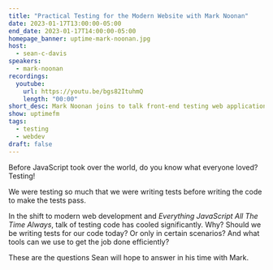 ```yaml
---
title: "Practical Testing for the Modern Website with Mark Noonan"
date: 2023-01-17T13:00:00-05:00
end_date: 2023-01-17T14:00:00-05:00
homepage_banner: uptime-mark-noonan.jpg
host:
  - sean-c-davis
speakers:
  - mark-noonan
recordings:
  youtube:
    url: https://youtu.be/bgs82ItuhmQ
    length: "00:00"
short_desc: Mark Noonan joins to talk front-end testing web applications and what tools can help developers test efficiently.
show: uptimefm
tags:
  - testing
  - webdev
draft: false
---
```


Before JavaScript took over the world, do you know what everyone loved? Testing!

We were testing so much that we were writing tests before writing the code to make the tests pass.

In the shift to modern web development and _Everything JavaScript All The Time Always_, talk of testing code has cooled significantly. Why? Should we be writing tests for our code today? Or only in certain scenarios? And what tools can we use to get the job done efficiently?

These are the questions Sean will hope to answer in his time with Mark.
